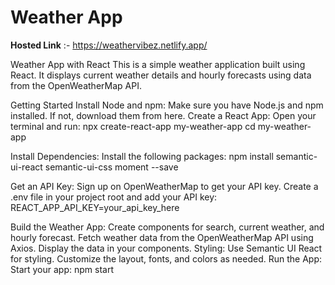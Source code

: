 # Weather App 
**Hosted Link** :- https://weathervibez.netlify.app/

Weather App with React
This is a simple weather application built using React. It displays current weather details and hourly forecasts using data from the OpenWeatherMap API.

Getting Started
Install Node and npm:
Make sure you have Node.js and npm installed. If not, download them from here.
Create a React App:
Open your terminal and run:
 npx create-react-app my-weather-app
 cd my-weather-app

Install Dependencies:
Install the following packages:
npm install semantic-ui-react semantic-ui-css moment --save

Get an API Key:
Sign up on OpenWeatherMap to get your API key.
Create a .env file in your project root and add your API key:
 REACT_APP_API_KEY=your_api_key_here

Build the Weather App:
Create components for search, current weather, and hourly forecast.
Fetch weather data from the OpenWeatherMap API using Axios.
Display the data in your components.
Styling:
Use Semantic UI React for styling.
Customize the layout, fonts, and colors as needed.
Run the App:
Start your app:
npm start
